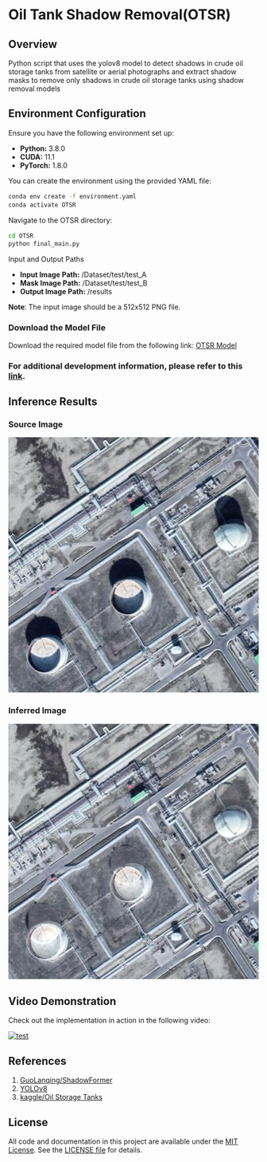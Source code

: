 # Oil Tank Shadow Removal(OTSR)

## Overview
Python script that uses the yolov8 model to detect shadows in crude oil storage tanks from satellite or aerial photographs and extract shadow masks to remove only shadows in crude oil storage tanks using shadow removal models

## Environment Configuration

Ensure you have the following environment set up:

- **Python:** 3.8.0
- **CUDA:** 11.1
- **PyTorch:** 1.8.0

You can create the environment using the provided YAML file:

```bash
conda env create -f environment.yaml
conda activate OTSR
```
Navigate to the OTSR directory:

```bash
cd OTSR
python final_main.py
```

Input and Output Paths
- **Input Image Path:** /Dataset/test/test_A
- **Mask Image Path:** /Dataset/test/test_B
- **Output Image Path:** /results

**Note**: The input image should be a 512x512 PNG file.

### Download the Model File

Download the required model file from the following link: [OTSR Model](https://drive.google.com/file/d/1FzcBA5OUFJO3LeUpQDlu-LFemi3totcK/view?usp=sharing)


### For additional development information, please refer to this [link](https://corbinyim.notion.site/Oil-Storage-Tank-Shadow-Removal-acf15dd4a47649c6a0df93ce72d76c58?pvs=4).


## Inference Results

### Source Image
<img src="/Dataset/test/test_A/99_3_7.png" width="512px" height="512px" title="A" alt="Source Image"></img><br/>

### Inferred Image
<img src="/results/99_3_7.png" width="512px" height="512px" title="B" alt="Result Image"></img><br/>

## Video Demonstration
Check out the implementation in action in the following video:

[![test](http://img.youtube.com/vi/2AyVU8FcxNs/0.jpg)](https://youtu.be/2AyVU8FcxNs?t=0s) 

## References
1. [GuoLanqing/ShadowFormer](https://github.com/guolanqing/shadowformer#visual-results)
2. [YOLOv8](https://docs.ultralytics.com/ko/)
3. [kaggle/Oil Storage Tanks](https://www.kaggle.com/datasets/towardsentropy/oil-storage-tanks)


## License
All code and documentation in this project are available under the [MIT License](https://opensource.org/licenses/MIT).
See the [LICENSE file](./LICENSE) for details.
